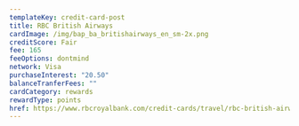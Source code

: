 ```yaml
---
templateKey: credit-card-post
title: RBC British Airways
cardImage: /img/bap_ba_britishairways_en_sm-2x.png
creditScore: Fair
fee: 165
feeOptions: dontmind
network: Visa
purchaseInterest: "20.50"
balanceTranferFees: ""
cardCategory: rewards
rewardType: points
href: https://www.rbcroyalbank.com/credit-cards/travel/rbc-british-airways-visa-infinite.html
---
```

